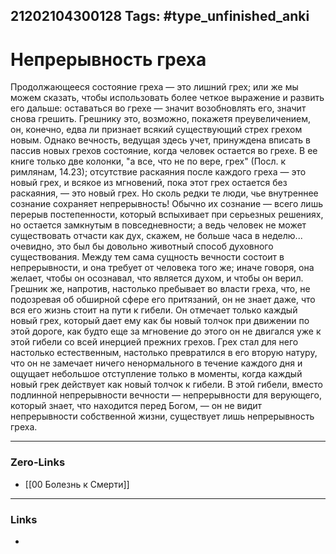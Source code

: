 21202104300128
Tags: #type_unfinished_anki 
---
# Непрерывность греха

Продолжающееся состояние греха — это лишний грех; или же мы можем сказать, чтобы использовать более четкое выражение и развить его дальше: оставаться во грехе — значит возобновлять его, значит снова грешить. Грешнику это, возможно, покажетя преувеличением, он, конечно, едва ли признает всякий существующий стрех грехом новым. Однако вечность, ведущая здесь учет, принуждена вписать в пассив новых грехов состояние, когда человек остается во грехе. В ее книге только две колонки, "а все, что не по вере, грех" (Посл. к римлянам, 14.23); отсутствие раскаяния после каждого греха — это новый грех, и всякое из мгновений, пока этот грех остается без раскаяния, — это новый грех. Но сколь редки те люди, чье внутреннее сознание сохраняет непрерывность! Обычно их сознание — всего лишь перерыв постепенности, который вспыхивает при серьезных решениях, но остается замкнутым в повседневности; а ведь человек не может существовать отчасти как дух, скажем, не больше часа в неделю... очевидно, это был бы довольно животный способ духовного существования. Между тем сама сущность вечности состоит в непрерывности, и она требует от человека того же; иначе говоря, она желает, чтобы он осознавал, что является духом, и чтобы он верил. Грешник же, напротив, настолько пребывает во власти греха, что, не подозревая об обширной сфере его притязаний, он не знает даже, что вся его жизнь стоит на пути к гибели. Он отмечает только каждый новый грех, который дает ему как бы новый толчок при движении по этой дороге, как будто еще за мгновение до этого он не двигался уже к этой гибели со всей инерцией прежних грехов. Грех стал для него настолько естественным, настолько превратился в его вторую натуру, что он не замечает ничего ненормального в течение каждого дня и ощущает небольшое отступление только в моменты, когда каждый новый грек действует как новый толчок к гибели. В этой гибели, вместо подлинной непрерывности вечности — непрерывности для верующего, который знает, что находится перед Богом, — он не видит непрерывности собственной жизни, существует лишь непрерывность греха.

---
### Zero-Links
- [[00 Болезнь к Смерти]]
---
### Links
-